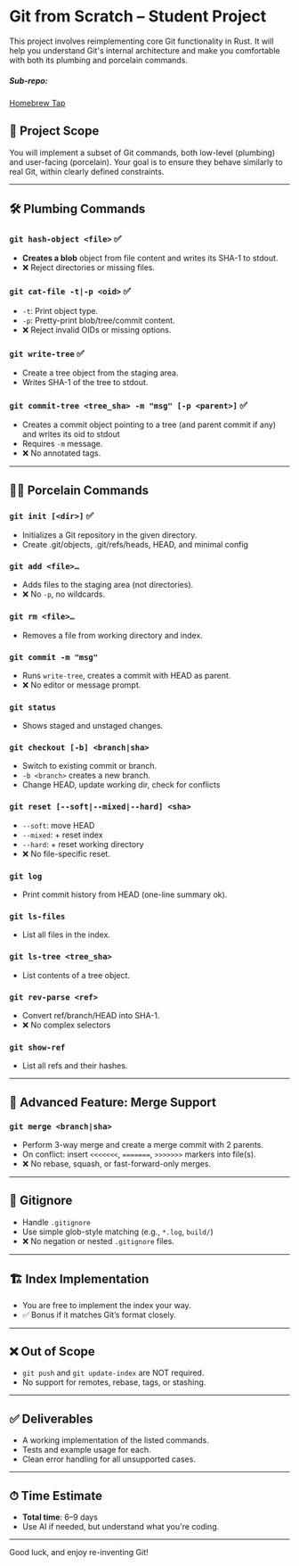 # Git from Scratch – Student Project

This project involves reimplementing core Git functionality in Rust. It will help you understand Git's internal architecture and make you comfortable with both its plumbing and porcelain commands.

##### Sub-repo:
[Homebrew Tap](https://github.com/Oomaxime/homebrew-guts)

## 🎯 Project Scope

You will implement a subset of Git commands, both low-level (plumbing) and user-facing (porcelain). Your goal is to ensure they behave similarly to real Git, within clearly defined constraints.

---

## 🛠 Plumbing Commands

### `git hash-object <file>` :white_check_mark:
- **Creates a blob** object from file content and writes its SHA-1 to stdout.
- ❌ Reject directories or missing files.

### `git cat-file -t|-p <oid>` :white_check_mark:
- `-t`: Print object type.
- `-p`: Pretty-print blob/tree/commit content.
- ❌ Reject invalid OIDs or missing options.

### `git write-tree` :white_check_mark:
- Create a tree object from the staging area.
- Writes SHA-1 of the tree to stdout.

### `git commit-tree <tree_sha> -m "msg" [-p <parent>]` :white_check_mark:
- Creates a commit object pointing to a tree (and parent commit if any) and writes its oid to stdout
- Requires `-m` message.
- ❌ No annotated tags.

---

## 🧑‍💻 Porcelain Commands

### `git init [<dir>]` :white_check_mark:
- Initializes a Git repository in the given directory.
- Create .git/objects, .git/refs/heads, HEAD, and minimal config

### `git add <file>…`
- Adds files to the staging area (not directories).
- ❌ No `-p`, no wildcards.

### `git rm <file>…`
- Removes a file from working directory and index.

### `git commit -m "msg"`
- Runs `write-tree`, creates a commit with HEAD as parent.
- ❌ No editor or message prompt.

### `git status`
- Shows staged and unstaged changes.

### `git checkout [-b] <branch|sha>`
- Switch to existing commit or branch.
- `-b <branch>` creates a new branch.
- Change HEAD, update working dir, check for conflicts

### `git reset [--soft|--mixed|--hard] <sha>`
- `--soft`: move HEAD
- `--mixed`: + reset index
- `--hard`: + reset working directory
- ❌ No file-specific reset.

### `git log`
- Print commit history from HEAD (one-line summary ok).

### `git ls-files`
- List all files in the index.

### `git ls-tree <tree_sha>`
- List contents of a tree object.

### `git rev-parse <ref>`
- Convert ref/branch/HEAD into SHA-1.
- ❌ No complex selectors

### `git show-ref`
- List all refs and their hashes.

---

## 🧠 Advanced Feature: Merge Support

### `git merge <branch|sha>`
- Perform 3-way merge and create a merge commit with 2 parents.
- On conflict: insert `<<<<<<<`, `=======`, `>>>>>>>` markers into file(s).
- ❌ No rebase, squash, or fast-forward-only merges.

---

## 📄 Gitignore

- Handle `.gitignore`
- Use simple glob-style matching (e.g., `*.log`, `build/`)
- ❌ No negation or nested `.gitignore` files.

---

## 🏗 Index Implementation

- You are free to implement the index your way.
- ✅ Bonus if it matches Git’s format closely.

---

## ❌ Out of Scope

- `git push` and `git update-index` are NOT required.
- No support for remotes, rebase, tags, or stashing.

---

## ✅ Deliverables

- A working implementation of the listed commands.
- Tests and example usage for each.
- Clean error handling for all unsupported cases.

---

## ⏱ Time Estimate

- **Total time**: 6–9 days
- Use AI if needed, but understand what you're coding.

---

Good luck, and enjoy re-inventing Git!
